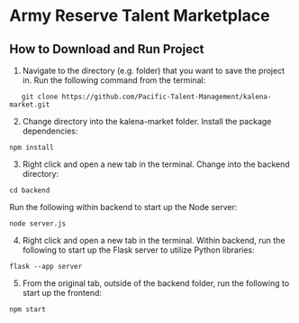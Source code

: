 # Army Reserve Talent Marketplace

## How to Download and Run Project

1. Navigate to the directory (e.g. folder) that you want to save the project in. Run the following command from the terminal:
```
   git clone https://github.com/Pacific-Talent-Management/kalena-market.git
```
2. Change directory into the kalena-market folder. Install the package dependencies:

```
npm install
```
3. Right click and open a new tab in the terminal. Change into the backend directory:
```
cd backend
```
Run the following within backend to start up the Node server:
```
node server.js
```
4. Right click and open a new tab in the terminal. Within backend, run the following to start up the Flask server to utilize Python libraries:
```
flask --app server
```
5. From the original tab, outside of the backend folder, run the following to start up the frontend:
```
npm start
```

   
